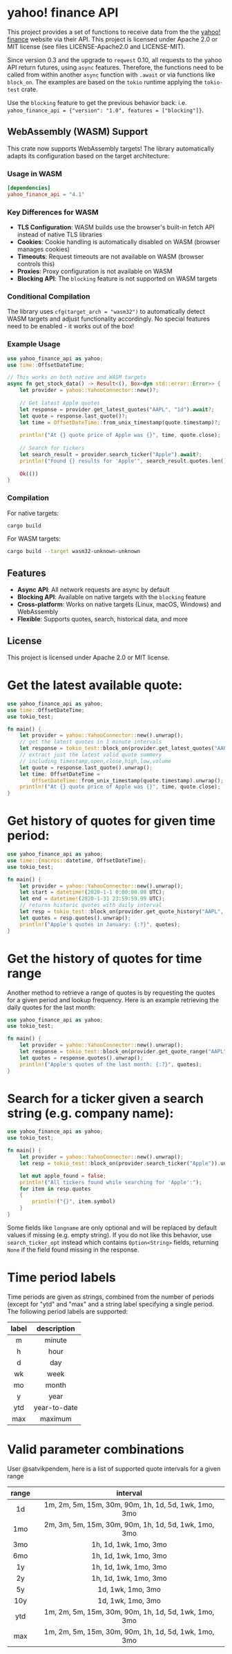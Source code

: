 # yahoo! finance API

This project provides a set of functions to receive data from the
the [yahoo! finance](https://finance.yahoo.com) website via their API. This project
is licensed under Apache 2.0 or MIT license (see files LICENSE-Apache2.0 and LICENSE-MIT).

Since version 0.3 and the upgrade to ```reqwest``` 0.10, all requests to the yahoo API return futures, using ```async``` features.
Therefore, the functions need to be called from within another ```async``` function with ```.await``` or via functions like ```block_on```.
The examples are based on the ```tokio``` runtime applying the ```tokio-test``` crate.

Use the `blocking` feature to get the previous behavior back: i.e. `yahoo_finance_api = {"version": "1.0", features = ["blocking"]}`.

## WebAssembly (WASM) Support

This crate now supports WebAssembly targets! The library automatically adapts its configuration based on the target architecture:

### Usage in WASM

```toml
[dependencies]
yahoo_finance_api = "4.1"
```

### Key Differences for WASM

- **TLS Configuration**: WASM builds use the browser's built-in fetch API instead of native TLS libraries
- **Cookies**: Cookie handling is automatically disabled on WASM (browser manages cookies)
- **Timeouts**: Request timeouts are not available on WASM (browser controls this)
- **Proxies**: Proxy configuration is not available on WASM
- **Blocking API**: The `blocking` feature is not supported on WASM targets

### Conditional Compilation

The library uses `cfg(target_arch = "wasm32")` to automatically detect WASM targets and adjust functionality accordingly. No special features need to be enabled - it works out of the box!

### Example Usage

```rust
use yahoo_finance_api as yahoo;
use time::OffsetDateTime;

// This works on both native and WASM targets
async fn get_stock_data() -> Result<(), Box<dyn std::error::Error>> {
    let provider = yahoo::YahooConnector::new()?;
    
    // Get latest Apple quotes
    let response = provider.get_latest_quotes("AAPL", "1d").await?;
    let quote = response.last_quote()?;
    let time = OffsetDateTime::from_unix_timestamp(quote.timestamp)?;
    
    println!("At {} quote price of Apple was {}", time, quote.close);
    
    // Search for tickers
    let search_result = provider.search_ticker("Apple").await?;
    println!("Found {} results for 'Apple'", search_result.quotes.len());
    
    Ok(())
}
```

### Compilation

For native targets:
```bash
cargo build
```

For WASM targets:
```bash
cargo build --target wasm32-unknown-unknown
```

## Features

- **Async API**: All network requests are async by default
- **Blocking API**: Available on native targets with the `blocking` feature
- **Cross-platform**: Works on native targets (Linux, macOS, Windows) and WebAssembly
- **Flexible**: Supports quotes, search, historical data, and more

## License

This project is licensed under Apache 2.0 or MIT license.

# Get the latest available quote:
```rust
use yahoo_finance_api as yahoo;
use time::OffsetDateTime;
use tokio_test;

fn main() {
    let provider = yahoo::YahooConnector::new().unwrap();
    // get the latest quotes in 1 minute intervals
    let response = tokio_test::block_on(provider.get_latest_quotes("AAPL", "1d")).unwrap();
    // extract just the latest valid quote summery
    // including timestamp,open,close,high,low,volume
    let quote = response.last_quote().unwrap();
    let time: OffsetDateTime =
        OffsetDateTime::from_unix_timestamp(quote.timestamp).unwrap();
    println!("At {} quote price of Apple was {}", time, quote.close);
}
```
# Get history of quotes for given time period:
```rust
use yahoo_finance_api as yahoo;
use time::{macros::datetime, OffsetDateTime};
use tokio_test;

fn main() {
    let provider = yahoo::YahooConnector::new().unwrap();
    let start = datetime!(2020-1-1 0:00:00.00 UTC);
    let end = datetime!(2020-1-31 23:59:59.99 UTC);
    // returns historic quotes with daily interval
    let resp = tokio_test::block_on(provider.get_quote_history("AAPL", start, end)).unwrap();
    let quotes = resp.quotes().unwrap();
    println!("Apple's quotes in January: {:?}", quotes);
}
```
# Get the history of quotes for time range
Another method to retrieve a range of quotes is by requesting the quotes for a given period and
lookup frequency. Here is an example retrieving the daily quotes for the last month:
```rust
use yahoo_finance_api as yahoo;
use tokio_test;

fn main() {
    let provider = yahoo::YahooConnector::new().unwrap();
    let response = tokio_test::block_on(provider.get_quote_range("AAPL", "1d", "1mo")).unwrap();
    let quotes = response.quotes().unwrap();
    println!("Apple's quotes of the last month: {:?}", quotes);
}
```

# Search for a ticker given a search string (e.g. company name):
```rust
use yahoo_finance_api as yahoo;
use tokio_test;

fn main() {
    let provider = yahoo::YahooConnector::new().unwrap();
    let resp = tokio_test::block_on(provider.search_ticker("Apple")).unwrap();

    let mut apple_found = false;
    println!("All tickers found while searching for 'Apple':");
    for item in resp.quotes
    {
        println!("{}", item.symbol)
    }
}
```
Some fields like `longname` are only optional and will be replaced by default
values if missing (e.g. empty string). If you do not like this behavior,
use `search_ticker_opt` instead which contains `Option<String>` fields,
returning `None` if the field found missing in the response.

# Time period labels

Time periods are given as strings, combined from the number of periods (except for "ytd" and "max"
and a string label specifying a single period. The following period labels are supported:

| label | description |
|:-----:|:-----------:|
|   m   |   minute    |
|   h   |   hour      |
|   d   |   day       |
|   wk  |   week      |
|   mo  |   month     |
|   y   |   year      |
|  ytd  |  year-to-date |
|  max  |  maximum    |

# Valid parameter combinations

User @satvikpendem, here is a list of supported quote intervals for a given range

| range | interval |
|:-----:|:--------:|
|  1d   | 1m, 2m, 5m, 15m, 30m, 90m, 1h, 1d, 5d, 1wk, 1mo, 3mo |
|  1mo  | 2m, 3m, 5m, 15m, 30m, 90m, 1h, 1d, 5d, 1wk, 1mo, 3mo |
|  3mo  | 1h, 1d, 1wk, 1mo, 3mo |
|  6mo  | 1h, 1d, 1wk, 1mo, 3mo |
|  1y   | 1h, 1d, 1wk, 1mo, 3mo |
|  2y   | 1h, 1d, 1wk, 1mo, 3mo |
|  5y   | 1d, 1wk, 1mo, 3mo |
|  10y   | 1d, 1wk, 1mo, 3mo |
|  ytd   | 1m, 2m, 5m, 15m, 30m, 90m, 1h, 1d, 5d, 1wk, 1mo, 3mo |
|  max   | 1m, 2m, 5m, 15m, 30m, 90m, 1h, 1d, 5d, 1wk, 1mo, 3mo |
